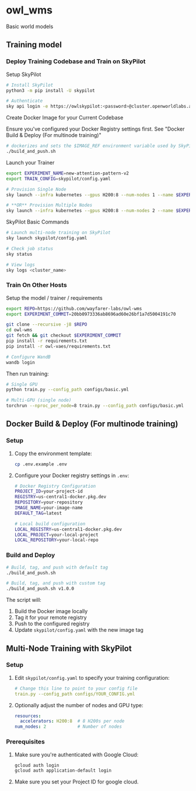 # owl_wms
Basic world models

## Training model

### Deploy Training Codebase and Train on SkyPilot

Setup SkyPilot
```bash
# Install SkyPilot
python3 -m pip install -U skypilot

# Authenticate
sky api login -e https://owlskypilot:<password>@cluster.openworldlabs.ai
```

Create Docker Image for your Current Codebase

Ensure you've configured your Docker Registry settings first. See "Docker Build & Deploy (For multinode training)"
```bash
# dockerizes and sets the $IMAGE_REF environment variable used by SkyPilot
./build_and_push.sh
```

Launch your Trainer
```bash
export EXPERIMENT_NAME=new-attention-pattern-v2
export TRAIN_CONFIG=skypilot/config.yaml

# Provision Single Node
sky launch --infra kubernetes --gpus H200:8 --num-nodes 1 --name $EXPERIMENT_NAME $TRAIN_CONFIG

# **OR** Provision Multiple Nodes
sky launch --infra kubernetes --gpus H200:8 --num-nodes 2 --name $EXPERIMENT_NAME $TRAIN_CONFIG
```

SkyPilot Basic Commands
```bash
# Launch multi-node training on SkyPilot
sky launch skypilot/config.yaml

# Check job status
sky status

# View logs
sky logs <cluster_name>
```


### Train On Other Hosts

Setup the model / trainer / requirements
```bash
export REPO=https://github.com/wayfarer-labs/owl-wms
export EXPERIMENT_COMMIT=20bb0973336ab8696ad60e26bf1a7d5004191c70

git clone --recursive -j8 $REPO
cd owl-wms
git fetch && git checkout $EXPERIMENT_COMMIT
pip install -r requirements.txt
pip install -r owl-vaes/requirements.txt

# Configure WandB
wandb login
```

Then run training:
```bash
# Single GPU
python train.py --config_path configs/basic.yml

# Multi-GPU (single node)
torchrun --nproc_per_node=8 train.py --config_path configs/basic.yml
```

## Docker Build & Deploy (For multinode training)

### Setup
1. Copy the environment template:
   ```bash
   cp .env.example .env
   ```

2. Configure your Docker registry settings in `.env`:
   ```bash
   # Docker Registry Configuration
   PROJECT_ID=your-project-id
   REGISTRY=us-central1-docker.pkg.dev
   REPOSITORY=your-repository
   IMAGE_NAME=your-image-name
   DEFAULT_TAG=latest

   # Local build configuration
   LOCAL_REGISTRY=us-central1-docker.pkg.dev
   LOCAL_PROJECT=your-local-project
   LOCAL_REPOSITORY=your-local-repo
   ```

### Build and Deploy
```bash
# Build, tag, and push with default tag
./build_and_push.sh

# Build, tag, and push with custom tag
./build_and_push.sh v1.0.0
```

The script will:
1. Build the Docker image locally
2. Tag it for your remote registry
3. Push to the configured registry
4. Update `skypilot/config.yaml` with the new image tag

## Multi-Node Training with SkyPilot

### Setup
1. Edit `skypilot/config.yaml` to specify your training configuration:
   ```yaml
   # Change this line to point to your config file
   train.py --config_path configs/YOUR_CONFIG.yml
   ```

2. Optionally adjust the number of nodes and GPU type:
   ```yaml
   resources:
     accelerators: H200:8  # 8 H200s per node
   num_nodes: 2            # Number of nodes
   ```

### Prerequisites
1. Make sure you're authenticated with Google Cloud:
   ```bash
   gcloud auth login
   gcloud auth application-default login
   ```

2. Make sure you set your Project ID for google cloud.
